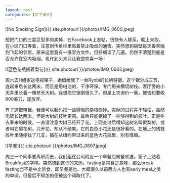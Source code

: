 ```yaml
---
layout: post
categories: [文字漫步]
---
```


![No Smoking Sign]({{ site.photourl }}/photos/IMG_0600.jpeg)

想把门口的三盆巨型多肉卖掉，在Facebook上发帖，很快有人联系，晚上来取。在小区门口等着，注意到传单栏里贴着禁止吸烟的通告。突然想到隔壁每天毒草嗨到飞起的邻居，原来这里竟有一纸官方文件。但仔细读了几遍，仍然不清楚到底是否允许在室内吸烟。也许到头来只让我空欢喜一场！

![蓝色花瓶插着梨花]({{ site.photourl }}/photos/IMG_0603.jpeg)

周六去H姐家送电视架子，她借给我了一台Ryobi的长柄链锯。这个锯分成三节，连起来后长达两米，而且是用电池的，干净环保。专门用来横切树枝。客厅旁的小天井里长着一棵参天大树。我想把它锯倒很久了。但是上次询价一番，被告知要收800美刀，遂放弃。

有了这把电锯，我便可以起码把一些碍眼的杂枝砍掉。实际的过程并不轻松，虽然电锯长达两米，但是大树的枝叶更高。最后只能锯掉了一些够得到的枝叶。正是冬去春来的时候，一直没注意大树已经开了花。上网查过后得知这树名叫假梨树。或者叫它梨花树。只开花，却从不结果。它的白色小花还是很好看的。在地上的残枝败叶里随便找了几支，插在从纽约带过来的蓝色大花瓶里，别有情趣。

![早餐]({{ site.photourl }}/photos/IMG_0607.jpeg)

周三一个同事要离职而去，我们组在公司附近一个早餐店聚餐欢送。窗子上贴着Breakfast的字样。突然想到这词的来历。fasting是禁食之意味，那么break-fasting岂不是中止禁食，即早餐是也。大概很久以前西方人也有early meal之类的单词，但最后不知怎的便被这个词取代了。
